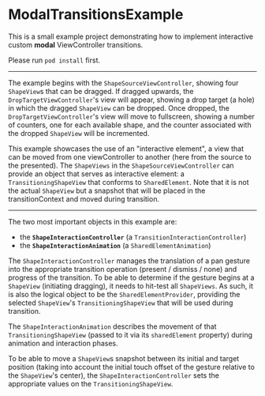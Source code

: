 # ModalTransitionsExample

This is a small example project demonstrating how to implement interactive custom **modal** ViewController transitions.

Please run ```pod install``` first.

---

The example begins with the `ShapeSourceViewController`, showing four `ShapeView`s that can be dragged. If dragged upwards, the `DropTargetViewController`'s view will appear, showing a drop target (a hole) in which the dragged `ShapeView` can be dropped. Once dropped, the `DropTargetViewController`'s view will move to fullscreen, showing a number of counters, one for each available shape, and the counter associated with the dropped `ShapeView` will be incremented.

This example showcases the use of an "interactive element", a view that can be moved from one viewController to another (here from the source to the presented). The `ShapeViews` in the `ShapeSourceViewController` can provide an object that serves as interactive element: a `TransitioningShapeView` that conforms to `SharedElement`. Note that it is not the actual `ShapeView` but a snapshot that will be placed in the transitionContext and moved during transition.

---

The two most important objects in this example are:

* the **`ShapeInteractionController`** (a `TransitionInteractionController`)
* the **`ShapeInteractionAnimation`** (a `SharedElementAnimation`)

The `ShapeInteractionController` manages the translation of a pan gesture into the appropriate transition operation (present / dismiss / none) and progress of the transition. To be able to determine if the gesture begins at a `ShapeView` (initiating dragging), it needs to hit-test all `ShapeViews`. As such, it is also the logical object to be the `SharedElementProvider`, providing the selected `ShapeView`'s `TransitioningShapeView` that will be used during transition.

The `ShapeInteractionAnimation` describes the movement of that `TransitioningShapeView` (passed to it via its `sharedElement` property) during animation and interaction phases.

To be able to move a `ShapeView`s snapshot between its initial and target position (taking into account the initial touch offset of the gesture relative to the `ShapeView`'s center), the `ShapeInteractionController` sets the appropriate values on the `TransitioningShapeView`.

